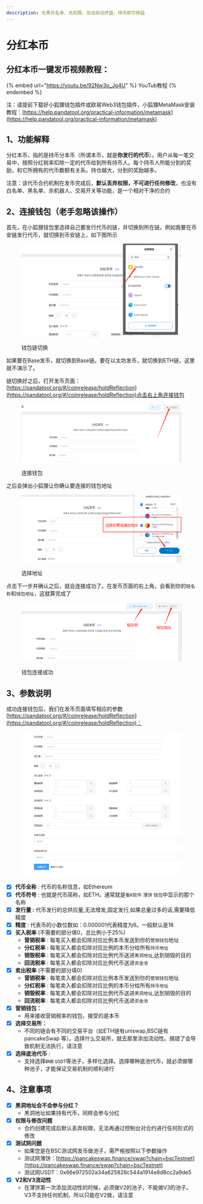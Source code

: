 ```yaml
---
description: 无黑白名单、无权限、加池自动开盘、持币即可获益
---
```


# 分红本币

## 分红本币一键发币视频教程：

{% embed url="https://youtu.be/92Nw3o_Jq4U" %}
YouTub教程
{% endembed %}

注：请提前下载好小狐狸钱包插件或欧易Web3钱包插件，小狐狸MetaMask安装教程：[https://help.pandatool.org/practical-information/metamask](https://help.pandatool.org/practical-information/metamask)

## 1、功能解释

分红本币，指的是持币分本币（所谓本币，就是**你发行的代币**）。用户从每一笔交易中，按照分红税率扣除一定的代币给到所有持币人。每个持币人所能分到的奖励，和它所拥有的代币数额有关系。持仓越大，分到的奖励越多。

注意：该代币合约机制在发币完成后，**默认丢弃权限，不可进行任何修改**，也没有白名单、黑名单、杀机器人、交易开关等功能，是一个相对干净的合约

## 2、连接钱包（老手忽略该操作）

首先，在小狐狸钱包里选择自己要发行代币的链，并切换到所在链。例如我要在币安链发行代币，就切换到币安链上，如下图所示

<figure><img src="../.gitbook/assets/小狐狸切换BNB (1).png" alt=""><figcaption><p>钱包链切换</p></figcaption></figure>

如果要在Base发币，就切换到Base链。要在以太坊发币，就切换到ETH链，这里就不演示了。

链切换好之后，打开发币页面：[https://pandatool.org/#/coinrelease/holdReflection](https://pandatool.org/#/coinrelease/holdReflection)点击右上角连接钱包

<figure><img src="../.gitbook/assets/连接钱包 (1).png" alt=""><figcaption><p>连接钱包</p></figcaption></figure>

之后会弹出小狐狸让你确认要连接的钱包地址

<figure><img src="../.gitbook/assets/分红本币.png" alt=""><figcaption><p>选择地址</p></figcaption></figure>

点击下一步并确认之后，就会连接成功了。在发币页面的右上角，会看到你的`链名称`和`钱包地址`，这就算完成了

<figure><img src="../.gitbook/assets/分红本币钱包名称.png" alt=""><figcaption><p>钱包连接成功</p></figcaption></figure>

## 3、参数说明

成功连接钱包后，我们在发币页面填写相应的参数 [https://pandatool.org/#/coinrelease/holdReflection](https://pandatool.org/#/coinrelease/holdReflection)：

<figure><img src="../.gitbook/assets/持币分红.png" alt=""><figcaption></figcaption></figure>

* [x] **代币全称** : 代币的名称信息，如Ethereum
* [x] **代币符号** : 也就是代币简称，如ETH。通常就是`看K软件` `薄饼` `钱包`中显示的那个名称
* [x] **发行量 :** 代币发行的总供应量,无法增发,固定发行,如果总量过多的话,需要降低精度
* [x] **精度** : 代表币的小数位数如：0.000001代表精度为6。一般默认是18
* [x] **买入税率** (不需要的部分填0，总比例小于25%)
  * **营销税率** : 每笔买入都会扣除对应比例本币发送到你的`营销钱包`地址
  * **分红税率** : 每笔买入都会扣除对应比例的本币分给所有`持币地址`
  * **销毁税率** : 每笔买入都会扣除对应比例代币送进`黑洞地址`,达到销毁的目的
  * **回流税率** : 每笔买入都会扣除对应比例代币送进`资金池`
* [x] **卖出税率** (不需要的部分填0)
  * **营销税率** : 每笔卖入都会扣除对应比例本币发送到你的`营销钱包`地址
  * **分红税率** : 每笔卖入都会扣除对应比例的本币分给所有`持币地址`
  * **销毁税率** : 每笔卖入都会扣除对应比例代币送进`黑洞地址`,达到销毁的目的
  * **回流税率** : 每笔卖入都会扣除对应比例代币送进`资金池`
* [x] **营销钱包：**
  * 用来接收营销税率的钱包，接受的是本币
* [x] **选择交易所：**
  * 不同的链会有不同的交易平台（如ETH链有uniswap,BSC链有pancakeSwap 等）。选择什么交易所，就去那里添加流动性。搞错了会导致机制无法执行，请注意
* [x] **选择底池代币** :
  * 支持选择`BNB` `USDT`等池子，多样化选择。选择哪种底池代币，就必须做哪种池子，才能保证交易机制的顺利进行

## 4、注意事项

* [x] **黑洞地址会不会参与分红？**
  * 黑洞地址如果持有代币，同样会参与分红
* [x] **权限与修改问题**
  * 合约创建完成后默认丢弃权限，无法再通过控制台对合约进行任何形式的修改
* [x] **测试网问题**
  * 如果您是在BSC测试网发币做池子，需严格按照以下参数操作
  * 测试网薄饼：[https://pancakeswap.finance/swap?chain=bscTestnet](https://pancakeswap.finance/swap?chain=bscTestnet)
  * 测试网USDT：0x66e972502a34a625828c544a1914e8d8cc2a9de5
* [x] **V2和V3流动性**
  * 在薄饼第一次添加流动性的时候，必须做V2的池子，不能做V3的池子。V3不支持任何机制，所以只能在V2做，请注意
